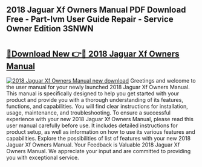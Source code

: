 ## 2018 Jaguar Xf Owners Manual PDF Download Free - Part-Ivm User Guide Repair - Service Owner Edition 3SNWN

# <h2><a href="http://bc36006.oget.top/?id=2018+Jaguar+Xf+Owners+Manual">🔗Download New 👉🔴 2018 Jaguar Xf Owners Manual</a></h2>

[![2018 Jaguar Xf Owners Manual new download](https://i.imgur.com/5g1atiW.png)](http://bc36006.oget.top/?id=2018+Jaguar+Xf+Owners+Manual)
Greetings and welcome to the user manual for your newly launched 2018 Jaguar Xf Owners Manual. This manual is specifically designed to help you get started with your product and provide you with a thorough understanding of its features, functions, and capabilities. You will find clear instructions for installation, usage, maintenance, and troubleshooting. To ensure a successful experience with your new 2018 Jaguar Xf Owners Manual, please read this user manual carefully before use. It includes detailed instructions for product setup, as well as information on how to use its various features and capabilities. Explore the possibilities of list of features with your new 2018 Jaguar Xf Owners Manual. Your Feedback is Valuable 2018 Jaguar Xf Owners Manual. We appreciate your input and are committed to providing you with exceptional service.
